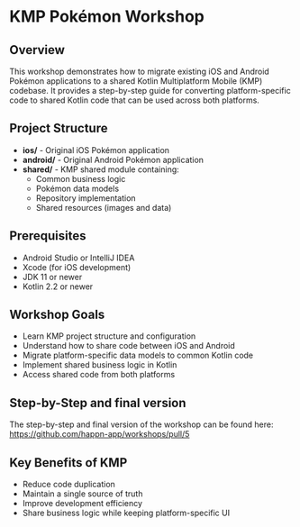 # KMP Pokémon Workshop

## Overview

This workshop demonstrates how to migrate existing iOS and Android Pokémon applications to a shared Kotlin Multiplatform Mobile (KMP) codebase.
It provides a step-by-step guide for converting platform-specific code to shared Kotlin code that can be used across both platforms.

## Project Structure

- **ios/** - Original iOS Pokémon application
- **android/** - Original Android Pokémon application
- **shared/** - KMP shared module containing:
    - Common business logic
    - Pokémon data models
    - Repository implementation
    - Shared resources (images and data)

## Prerequisites

- Android Studio or IntelliJ IDEA
- Xcode (for iOS development)
- JDK 11 or newer
- Kotlin 2.2 or newer

## Workshop Goals

- Learn KMP project structure and configuration
- Understand how to share code between iOS and Android
- Migrate platform-specific data models to common Kotlin code
- Implement shared business logic in Kotlin
- Access shared code from both platforms

## Step-by-Step and final version
The step-by-step and final version of the workshop can be found here:
https://github.com/happn-app/workshops/pull/5

## Key Benefits of KMP

- Reduce code duplication
- Maintain a single source of truth
- Improve development efficiency
- Share business logic while keeping platform-specific UI